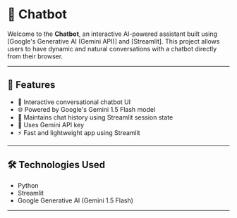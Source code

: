 # 🤖  Chatbot 

Welcome to the **Chatbot**, an interactive AI-powered assistant built using [Google's Generative AI (Gemini API)] and [Streamlit]. This project allows users to have dynamic and natural conversations with a chatbot directly from their browser.

---

## 🚀 Features

- 💬 Interactive conversational chatbot UI
- 🌐 Powered by Google's Gemini 1.5 Flash model
- 🧠 Maintains chat history using Streamlit session state
- 🔐 Uses Gemini API key
- ⚡ Fast and lightweight app using Streamlit

---

## 🛠️ Technologies Used

- Python
- Streamlit
- Google Generative AI (Gemini 1.5 Flash)
  
---
